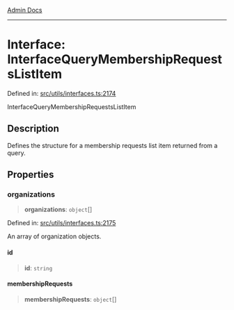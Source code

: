 [Admin Docs](/)

***

# Interface: InterfaceQueryMembershipRequestsListItem

Defined in: [src/utils/interfaces.ts:2174](https://github.com/PalisadoesFoundation/talawa-admin/blob/main/src/utils/interfaces.ts#L2174)

InterfaceQueryMembershipRequestsListItem

## Description

Defines the structure for a membership requests list item returned from a query.

## Properties

### organizations

> **organizations**: `object`[]

Defined in: [src/utils/interfaces.ts:2175](https://github.com/PalisadoesFoundation/talawa-admin/blob/main/src/utils/interfaces.ts#L2175)

An array of organization objects.

#### id

> **id**: `string`

#### membershipRequests

> **membershipRequests**: `object`[]
